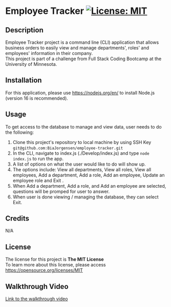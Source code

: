 # Employee Tracker [![License: MIT](https://img.shields.io/badge/License-MIT-yellow.svg)](https://opensource.org/licenses/MIT)

## Description
Employee Tracker project is a command line (CLI) application that allows business orders to easily view and manage departments', roles' and employees' information in their company.\
This project is part of a challenge from Full Stack Coding Bootcamp at the University of Minnesota.


## Installation

For this application, please use https://nodejs.org/en/ to install Node.js (version 16 is recommended).

## Usage
To get access to the database to manage and view data, user needs to do the following:
1. Clone this project's repository to local machine by using SSH Key `git@github.com:BiaJorgensen/employee-tracker.git`
1. In the CLI, navigate to index.js (./Develop/index.js) and type `node index.js` to run the app.
1. A list of options on what the user would like to do will show up.
1. The options include: View all departments, View all roles, View all employees, Add a department, Add a role, Add an employee, Update an employee role and Exit  .
1. When Add a department, Add a role, and Add an employee are selected, questions will be promped for user to answer.
1. When user is done viewing / managing the database, they can select Exit.

## Credits

N/A

## License

The license for this project is **The MIT License**<br>
To learn more about this license, please access https://opensource.org/licenses/MIT

## Walkthrough Video
[Link to the walkthrough video](https://drive.google.com/file/d/1giBeV_U-zNu2iKNnvrKsfHfycXYCTa_f/view?usp=sharing)<br><br>